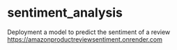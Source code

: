 # sentiment_analysis
Deployment a model to predict the sentiment of a review 
https://amazonproductreviewsentiment.onrender.com
